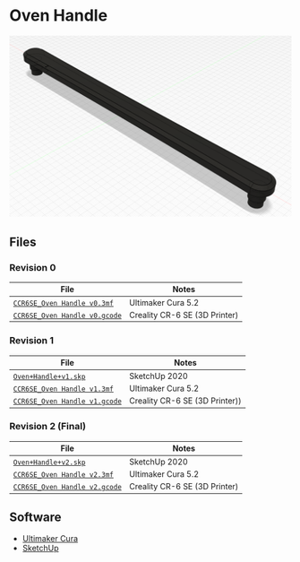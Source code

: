 # Oven Handle

![Fusion 360 Model](docs/fusion-model.png)

## Files

### Revision 0

| File | Notes |
| ---- | ----- |
| [`CCR6SE_Oven Handle v0.3mf`](files/CCR6SE_Oven%20Handle%20v0.3mf) | Ultimaker Cura 5.2 |
| [`CCR6SE_Oven Handle v0.gcode`](files/CCR6SE_Oven%20Handle%20v0.gcode) | Creality CR-6 SE (3D Printer) |

### Revision 1

| File | Notes |
| ---- | ----- |
| [`Oven+Handle+v1.skp`](files/Oven+Handle+v1.skp) | SketchUp 2020 |
| [`CCR6SE_Oven Handle v1.3mf`](files/CCR6SE_Oven%20Handle%20v1.3mf) | Ultimaker Cura 5.2 |
| [`CCR6SE_Oven Handle v1.gcode`](files/CCR6SE_Oven%20Handle%20v1.gcode) | Creality CR-6 SE (3D Printer)) |

### Revision 2 (Final)

| File | Notes |
| ---- | ----- |
| [`Oven+Handle+v2.skp`](files/Oven+Handle+v2.skp) | SketchUp 2020 |
| [`CCR6SE_Oven Handle v2.3mf`](files/CCR6SE_Oven%20Handle%20v2.3mf) | Ultimaker Cura 5.2 |
| [`CCR6SE_Oven Handle v2.gcode`](files/CCR6SE_Oven%20Handle%20v2.gcode) | Creality CR-6 SE (3D Printer) |

## Software

- [Ultimaker Cura](https://ultimaker.com/software/ultimaker-cura)
- [SketchUp](https://www.sketchup.com/try-sketchup)